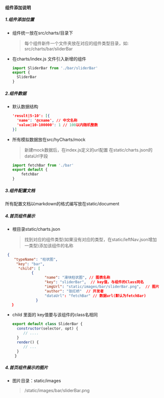 #### 组件添加说明

##### 1.组件添加位置

- 组件统一放在src/charts/目录下

  > 每个组件新件一个文件夹放在对应的组件类型目录，如: src/charts/bar/sliderBar

- 在charts/index.js 文件引入新增的组件

  ```javascript
  import SliderBar from './bar/sliderBar'
  export {
    SliderBar
  }
  ```

##### 2.组件数据

- 默认数据结构

  ```json
  'result|5-10': [{
    'name': '@cname', // 中文名称
    'value|10-100000': 1 // 100以内随机整数
  }]
  ```

- 所有模拟数据放在src/hyCharts/mock

  > 新建mock数据后，在index.js定义的url配置 在static/charts.json的dataUrl字段 

  ```javascript
  import fetchBar from './bar'
  export default {
      fetchBar
  }
  ```

##### 3.组件配置文档

所有配置文档以markdown的格式编写放在static/document

##### 4.首页组件展示

- 根目录static/charts.json

  > 找到对应的组件类型(如果没有对应的类型，在static/leftNav.json增加一类型)添加该组件的名称

```json
 {
	"typeName": "柱状图",
	 "key": "bar",
	  "child": [
			{
                  "name": "滑块柱状图", // 图表名称
                  "key": "sliderBar",  // key值，与组件的Class同名
                  "imgUrl": "static/images/bar/sliderBar.png",  // 图片路径
                  "author": "张红桥"  // 开发者
                  "dataUrl": "fetchBar" // 数据url(默认为fetchBar) 
              }
   }
```

- child 里面的 key值要与该组件的class名相同

  ``` javascript
  export default class SliderBar {
    constructor(selector, opt) {
       // ....
    }
    render() {
       // ...
    }
   } 
  ```

##### 4.首页组件展示的图片

- 图片目录：static/images  

  >  /static/images/bar/sliderBar.png
